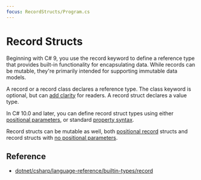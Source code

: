 ```yaml
---
focus: RecordStructs/Program.cs
---
```


# Record Structs

Beginning with C# 9, you use the record keyword to define a reference type that provides built-in functionality for encapsulating data. While records can be mutable, they're primarily intended for supporting immutable data models.

A record or a record class declares a reference type. The class keyword is optional, but can [add clarity](RecordStructs/Program.cs:2) for readers. A record struct declares a value type.

In C# 10.0 and later, you can define record struct types using either [positional parameters](RecordStructs/Program.cs:11), or standard [property syntax](RecordStructs/Program.cs:13-18).

Record structs can be mutable as well, both [positional record](RecordStructs/Program.cs:20) structs and record structs with [no positional parameters](RecordStructs/Program.cs:22-27).

## Reference

* [dotnet/csharp/language-reference/builtin-types/record](https://docs.microsoft.com/en-us/dotnet/csharp/language-reference/builtin-types/record)
